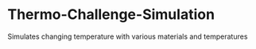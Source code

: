 # Thermo-Challenge-Simulation
Simulates changing temperature with various materials and temperatures

